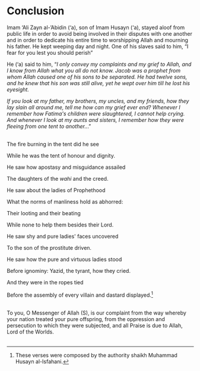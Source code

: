 Conclusion
==========

Imam ‘Ali Zayn al-’Abidin (‘a), son of Imam Husayn (‘a), stayed aloof
from public life in order to avoid being involved in their disputes with
one another and in order to dedicate his entire time to worshipping
Allah and mourning his father. He kept weeping day and night. One of his
slaves said to him, “I fear for you lest you should perish”

He (‘a) said to him, “*I only convey my complaints and my grief to
Allah, and I know from Allah what you all do not know. Jacob was a
prophet from whom Allah caused one of his sons to be separated. He had
twelve sons, and he knew that his son was still alive, yet he wept over
him till he lost his eyesight.*

*If you look at my father, my brothers, my uncles, and my friends, how
they lay slain all around me, tell me how can my grief ever end?
Whenever I remember how Fatima's children were slaughtered, I cannot
help crying. And whenever I look at my aunts and sisters, I remember how
they were fleeing from one tent to another..*.”  
  

The fire burning in the tent did he see

While he was the tent of honour and dignity.

He saw how apostasy and misguidance assailed

The daughters of the *wahi* and the creed.

He saw about the ladies of Prophethood

What the norms of manliness hold as abhorred:

Their looting and their beating

While none to help them besides their Lord.

He saw shy and pure ladies' faces uncovered

To the son of the prostitute driven.

He saw how the pure and virtuous ladies stood

Before ignominy: Yazid, the tyrant, how they cried.

And they were in the ropes tied

Before the assembly of every villain and dastard displayed.[^1]

   
 To you, O Messenger of Allah (S), is our complaint from the way whereby
your nation treated your pure offspring, from the oppression and
persecution to which they were subjected, and all Praise is due to
Allah, Lord of the Worlds.  
  

[^1]: These verses were composed by the authority shaikh Muhammad Husayn
al-Isfahani.


